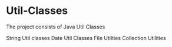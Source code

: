 # Util-Classes

The project consists of Java Util Classes

String Util classes 
Date Util Classes
File Utilties 
Collection Utilities 

